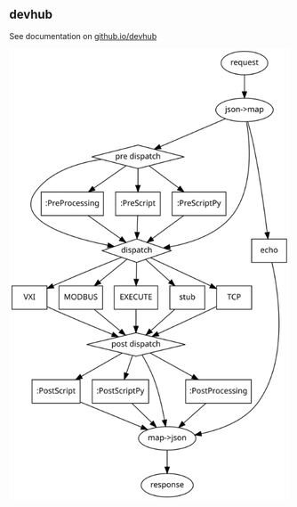 devhub
------



See documentation on [github.io/devhub](https://wactbprot.github.io/devhub/)


![request-response](./docs/req-res.svg)
